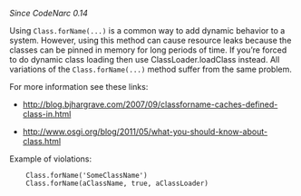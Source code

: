 *Since CodeNarc 0.14*

Using `Class.forName(...)` is a common way to add dynamic behavior to a
system. However, using this method can cause resource leaks because the
classes can be pinned in memory for long periods of time. If you’re
forced to do dynamic class loading then use ClassLoader.loadClass
instead. All variations of the `Class.forName(...)` method suffer from
the same problem.

For more information see these links:

- <http://blog.bjhargrave.com/2007/09/classforname-caches-defined-class-in.html>

- <http://www.osgi.org/blog/2011/05/what-you-should-know-about-class.html>

Example of violations:

        Class.forName('SomeClassName')
        Class.forName(aClassName, true, aClassLoader)
